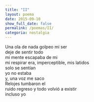 ```yaml
---
title: "II"
layout: poema
date: 2015-09-10
show_full_date: false
permalink: /poemas/II/
categoria: nostalgia
---
```

Una ola de nada golpeo mi ser  
deje de sentir todo  
mi mente escapaba de mi  
mi respirar era, imperceptible, mis latidos  
solo se sentían  
yo no estaba  
y, una voz me saco  
Relojes tumbaron el  
ruido regreso y todo volvió a existir  
incluso yo  
